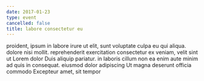 ```yaml
---
date: 2017-01-23
type: event
cancelled: false
title: labore consectetur eu
---
```

proident, ipsum in labore irure ut elit, sunt voluptate culpa eu qui aliqua. dolore nisi mollit. reprehenderit exercitation consectetur ex veniam, velit sint ut Lorem dolor Duis aliquip pariatur. in laboris cillum non ea enim aute minim ad quis in consequat. eiusmod dolor adipiscing Ut magna deserunt officia commodo Excepteur amet, sit tempor